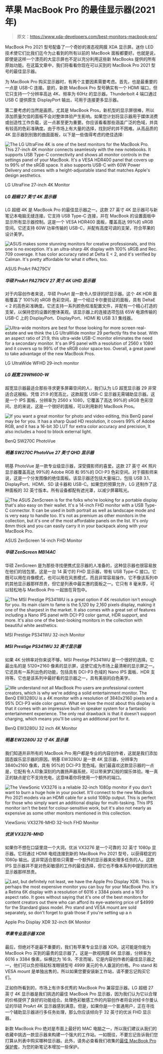 # 苹果 MacBook Pro 的最佳显示器(2021 年)

> 原文：<https://www.xda-developers.com/best-monitors-macbook-pro/>

MacBook Pro 2021 型号配备了一个奇妙的液态视网膜 XDA 显示屏。迷你 LED 技术使它们比我们迄今为止看到的所有以前的 MacBook 面板都要好。也就是说，即使是这样一个漂亮的大显示屏也不足以充分利用这些新 MacBooks 提供的所有原始功能。在这篇文章中，我们将看看你现在可以买到的 MacBook Pro 2021 型号的最佳显示器。

为 MacBook Pro 购买显示器时，有两个主要因素需要考虑。首先，也是最重要的一点是 USB-C 连接。是的，新款 MacBook Pro 型号确实有一个 HDMI 端口，但它只支持一个分辨率高达 4K、频率为 60Hz 的显示器。Thunderbolt 4 端口通过 USB C 提供原生 DisplayPort 输出，可用于连接更多显示器。

第二要考虑的当然是画质。尤其是 MacBook Pros，新机型的显示屏很棒，所以添加质量欠佳的面板不会对整体体验产生影响。如果您计划将显示器用于媒体消费或创造性工作负载，这一点甚至更为重要。你应该看看那些涵盖广泛的色域，并具有较高的色彩准确度。由于市场上有大量的选择，找到好的并不困难。从高品质的 4K 显示器到别致的曲面面板，以下是一些值得考虑的绝佳选择:

 <picture>![The LG UltraFine 4K is one of the best monitors for the MacBook Pro. This 27-inch 4K monitor connects seamlessly with the new notebooks. It supports USB Type-C connectivity and shows all monitor controls in the settings panel of your MacBook. It's a VESA HDR400 panel that covers up to 99% of the sRGB space. It also supports USB-C with 60W Power Delivery and comes with a height-adjustable stand that matches Apple's design aesthetics.](img/c92ffb5a0ee46baa9913c80c1c201b87.png)</picture> 

LG UltraFine 27-inch 4K Monitor

##### LG 超细 27 英寸 4K 显示器

LG 超细 4K 是 MacBook Pro 的最佳显示器之一。这款 27 英寸 4K 显示器可与新笔记本电脑无缝连接。它支持 USB Type-C 连接，并在 MacBook 的设置面板中显示所有显示器控制。这是一个 VESA HDR400 面板，覆盖高达 99%的 sRGB 空间。它还支持 60W 功率传输的 USB-C，并配有高度可调的支架，符合苹果的设计美学。

 <picture>![ASUS makes some stunning monitors for creative professionals, and this one is no exception. It's an ultra-sharp 4K display with 100% sRGB and Rec. 709 coverage. It has color accuracy rated at Delta E < 2, and it's verified by Calman. It's pretty affordable for what it offers, too.](img/ae9df3efac325c9eb5a543092b25e2cc.png)</picture> 

ASUS ProArt PA279CV

##### 华硕 ProArt PA279CV 27 英寸 4K UHD 显示器

对于内容创作者来说，华硕 ProArt 是一款令人惊讶的好显示器。这个 4K HDR 面板覆盖了 100%的 sRGB 色彩空间，是一个经过卡尔曼验证的面板，具有 DeltaE < 2 的高色彩准确度。它还支持一系列颜色校准配置文件，并配有一个精心打造的支架，以保持您的设置的整体美观。该显示器上的连接选项包括 65W 电源传输的 USB-C 上的 DisplayPort、DisplayPort、HDMI 和 USB 3.1 集线器。

 <picture>![Ultra-wide monitors are best for those looking for more screen real-estate and we think the LG UltraWide monitor 29 perfectly fits the boat. With an aspect ratio of 21:9, this ultra-wide USB-C monitor eliminates the need for a secondary monitor. It's an IPS panel with a resolution of 2560 x 1080 and it covers up to 99% of the sRGB color space too. Overall, a great panel to take advantage of the new MacBook Pros. ](img/432753a95ba628a9ac429d441dc0ca0a.png)</picture> 

LG UltraWide WFHD 29-inch monitor

##### LG 超宽 29WN600-W

超宽显示器最适合那些寻求更多屏幕空间的人，我们认为 LG 超宽显示器 29 非常适合这艘船。凭借 21:9 的宽高比，这款超宽 USB-C 显示器无需辅助显示器。这是一个 IPS 面板，分辨率为 2560 x 1080，它覆盖了高达 99%的 sRGB 色彩空间。总的来说，这是一个很好的面板，可以利用新的 MacBook Pros。

 <picture>![If you want a great monitor for photo and video editing, this BenQ panel may be for you. It has a sharp Quad HD resolution, it covers 99% of Adobe RGB, and it has a 16-bit 3D LUT for extra color accuracy and precision, It also includes a hood to block external light.](img/dfebfecbccc4e60a8e581f7a58a05f94.png)</picture> 

BenQ SW270C PhotoVue

##### 明基 SW270C PhotoVue 27 英寸 QHD 显示器

明基 PhotoVue 是一款专业级显示器，深受摄影师的喜爱。这款 27 英寸 4K 照片显示器覆盖高达 99%的 Adobe RGB 和 95%的 DCI-P3 色彩空间。对于摄影师来说，这是一个分发图像的绝佳面板。该显示器还包括大量端口，包括 USB 3.1、DisplayPort、HDMI、SD 读卡器和 USB-C。如果您的预算允许，LG 还制作了这种面板的 32 英寸版本。所有设备都配有遮光罩，以减少屏幕眩光。

 <picture>![The ASUS ZenScreen is for the folks who're looking for a portable display that's also easy on their wallet. It's a 14-inch FHD monitor with a USB Type-C connector. It can be used in both portrait as well as landscape mode and is very easy to handle too. It's not as premium as other monitors in the collection, but it's one of the most affordable panels on the list. It's only 8mm thick and you can easily carry it in your backpack along with your MacBook Pro.](img/c270e393d56d0ff9cf87e620ea611576.png)</picture> 

ASUS ZenScreen 14-inch FHD Monitor

##### 华硕 ZenScreen MB14AC

华硕 ZenScreen 是为那些寻找便携式显示器的人准备的，这种显示器也很容易放在他们的钱包里。这是一台 14 英寸的 FHD 显示器，带有 USB Type-C 接口。它既可以用在肖像模式，也可以用在风景模式，而且非常容易操作。它不像该系列中的其他显示器那样昂贵，但它是列表中最实惠的面板之一。它只有 8 毫米厚，可以轻松地与 MacBook Pro 一起放在背包中。

 <picture>![The MSI Prestige PS341WU is a great option if 4K resolution isn't enough for you. Its main claim to fame is the 5,120 by 2,160 pixels display, making it one of the sharpest in the market. It also comes with a great set of features including a Nano IPS panel with DCI-P3 color gamut, HDR support, and more. It's also one of the best-looking monitors in the collection with beautiful white aesthetics. ](img/2eaca7946f1e738fb251444bc120153c.png)</picture> 

MSI Prestige PS341WU 32-inch Monitor

##### MSI Prestige PS341WU 32 英寸显示器

如果 4K 分辨率对你来说不够，MSI Prestige PS341WU 是一个很好的选择。它最出名的是 5120×2160 像素的显示屏，这使它成为市场上最清晰的显示屏之一。它还具有一系列出色的功能，包括具有 DCI-P3 色域的 Nano IPS 面板、HDR 支持等。它也是该系列中最好看的显示器之一，具有美丽的白色美学。

 <picture>![We understand not all MacBook Pro users are professional content creators, which is why we're adding a solid entertainment monitor. The BenQ EW3280U is a 4K monitor with a resolution of 3840x2160 pixels and a 95% DCI-P3 wide color gamut. What we love the most about this display is that it comes with an impressive built-in speaker system for a fantastic entertainment experience. The only real drawback is that it doesn't support charging, which means you'll be using an additional port for it.](img/63d4e48b61c15ffa2f51419162151b17.png)</picture> 

BenQ EW3280U 32 inch 4K Monitor

##### 明基 EW3280U 32 寸 4K 显示器

我们知道并非所有的 MacBook Pro 用户都是专业的内容创作者，这就是我们添加固态娱乐显示器的原因。明基 EW3280U 是一款 4K 显示器，分辨率为 3840x2160 像素，具有 95%的 DCI-P3 宽色域。我们最喜欢这款显示器的一点是，它配有令人印象深刻的内置扬声器系统，可以带来梦幻般的娱乐体验。唯一真正的缺点是它不支持充电，这意味着你将使用一个额外的端口。

 <picture>![The ViewSonic VX3276 is a reliable 32-inch 1080p monitor if you don't want to burn a huge hole in your pocket. It'll connect to the new MacBook Pro 2021 models via an HDMI cable for a solid 1080p output. This is perfect for those who simply want an additional display for multi-tasking. This IPS monitor isn't the best for colour-sensitive work, but it's also not nearly as expensive as some other monitors mentioned in this collection.](img/c288d97c881d8ac057bc96b42e03186c.png)</picture> 

ViewSonic VX3276-MHD 32-Inch FHD Monitor

##### 优派 VX3276-MHD

如果你不想在口袋里烧一个大洞，优派 VX3276 是一个可靠的 32 英寸 1080p 显示器。它将通过 HDMI 电缆连接到新的 MacBook Pro 2021 型号，以获得稳定的 1080p 输出。这非常适合那些只需要一个额外的显示器来处理多任务的人。这款 IPS 显示器并不是对色彩敏感的工作的最佳选择，但它也不像本系列中提到的其他显示器那样昂贵。

 <picture>![Last, but definitely not least, we have the Apple Pro Display XDR. This is perhaps the most expensive monitor you can buy for your MacBook Pro. It's a Retina 6K display with a resolution of 6016 x 3384 pixels and a 16:9 aspect ratio. It goes without saying that it's one of the best monitors for content creators out there who can afford its eye-watering price of $4999 for the Standard glass model. Pro stand and VESA mount are sold separately, so don't forget to grab those if you're setting up a n](img/f690e17fd15e22fa28acfb2014857114.png)</picture> 

Apple Pro Display XDR 32-inch 6K Monitor

##### 苹果专业显示器 XDR

最后，但绝对不是最不重要的，我们有苹果专业显示器 XDR。这可能是你能为 MacBook Pro 买到的最贵的显示器了。这是一款视网膜 6K 显示器，分辨率为 6016 x 3384 像素，纵横比为 16:9。不言而喻，它是内容创作者的最佳显示器之一，他们可以负担得起标准眼镜型号 4999 美元的令人垂涎的价格。Pro stand 和 VESA mount 是单独出售的，所以如果您要安装新工作站，请不要忘记购买它们。

正如你所看到的，市场上有许多优秀的 MacBook Pro 兼容显示器。LG 超细 27 英寸 4K 显示器是我们挑选的最佳 MacBook Pro 显示器，因为我们认为它以合理的价格提供了良好的功能组合。处理色彩敏感工作的内容创作者将会对经卡尔曼认证的华硕 ProArt 4K 显示器感到满意。但是，如果你是一个普通用户，正在寻找一个辅助显示器进行多任务处理，那么你应该倾向于 32 英寸的优派 FHD 显示器。

新款 MacBook Pro 绝对是市面上最好的 MAC 电脑之一，所以我们建议从我们的收藏中挑选一款显示器来构建一个强大的工作站。一如既往，不要忘记告诉我们您打算从列表中购买哪种显示器。此外，请务必查看我们收集的[最佳 MacBook Pro 保护套](https://www.xda-developers.com/best-macbook-pro-cases/)，为您的新笔记本增加一些保护。